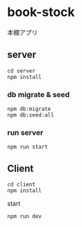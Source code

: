 # book-stock
本棚アプリ

## server

```
cd server
npm install
```

### db migrate & seed

```
npm db:migrate
npm db:seed:all
```


### run server
```
npm run start
```

## Client

```
cd client
npm install
```

start
```
npm run dev
```

